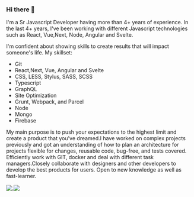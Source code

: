 ### Hi there 👋
I'm a Sr Javascript Developer having more than 4+ years of experience. In the last 4+ years, I've been working with different Javascript technologies such as React, Vue,Next, Node, Angular and Svelte.

I'm confident about showing skills to create results that will impact someone's life. My skillset:

- Git
- React,Next, Vue, Angular and Svelte
- CSS, LESS, Stylus, SASS, SCSS
- Typescript
- GraphQL
- Site Optimization
- Grunt, Webpack, and Parcel
- Node
- Mongo
- Firebase


My main purpose is to push your expectations to the highest limit and create a product that you've dreamed.I have worked on complex projects previously and got an understanding of how to plan an architecture for projects flexible for changes, reusable code, bug-free, and tests covered. Efficiently work with GIT, docker and deal with different task managers.Closely collaborate with designers and other developers to develop the best products for users. Open to new knowledge as well as fast-learner.


<a href="https://github.com/rehmatkarim/">
<img align="center" src="https://github-readme-stats.vercel.app/api/?username=rehmatkarim&show_icons=true&theme=Gradient>" />
</a>
<a href="https://github.com/rehmatkarim/">
  
<img align="center" src="https://github-readme-stats.vercel.app/api/top-langs/?username=rehmatkarim&show_icons=true&theme=Gradient>" />

</a>
  



